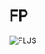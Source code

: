 # FP

![FLJS](https://github.com/getify/Functional-Light-JS/blob/master/manuscript/ch4.md/#chapter-4-composing-functions)
